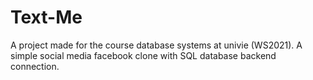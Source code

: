 # Text-Me
A project made for the course database systems at univie (WS2021). A simple social media facebook clone with SQL database backend connection.

